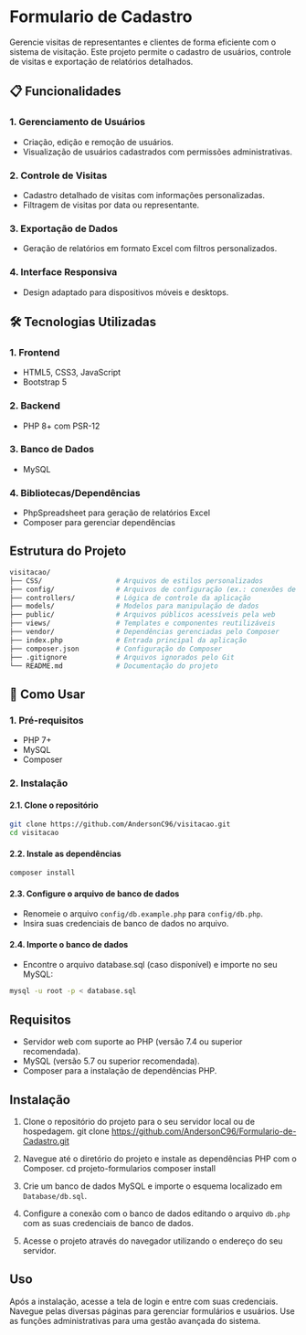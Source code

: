 # Formulario de Cadastro

Gerencie visitas de representantes e clientes de forma eficiente com o sistema de visitação. Este projeto permite o cadastro de usuários, controle de visitas e exportação de relatórios detalhados.

## 📋 Funcionalidades

### 1. **Gerenciamento de Usuários**
- Criação, edição e remoção de usuários.
- Visualização de usuários cadastrados com permissões administrativas.

### 2. **Controle de Visitas**
- Cadastro detalhado de visitas com informações personalizadas.
- Filtragem de visitas por data ou representante.

### 3. **Exportação de Dados**
- Geração de relatórios em formato Excel com filtros personalizados.

### 4. **Interface Responsiva**
- Design adaptado para dispositivos móveis e desktops.

## 🛠️ Tecnologias Utilizadas

### 1. **Frontend**
- HTML5, CSS3, JavaScript
- Bootstrap 5

### 2. **Backend**
- PHP 8+ com PSR-12

### 3. **Banco de Dados**
- MySQL

### 4. **Bibliotecas/Dependências**
- PhpSpreadsheet para geração de relatórios Excel
- Composer para gerenciar dependências

## Estrutura do Projeto

```bash
visitacao/
├── CSS/                  # Arquivos de estilos personalizados
├── config/               # Arquivos de configuração (ex.: conexões de banco)
├── controllers/          # Lógica de controle da aplicação
├── models/               # Modelos para manipulação de dados
├── public/               # Arquivos públicos acessíveis pela web
├── views/                # Templates e componentes reutilizáveis
├── vendor/               # Dependências gerenciadas pelo Composer
├── index.php             # Entrada principal da aplicação
├── composer.json         # Configuração do Composer
├── .gitignore            # Arquivos ignorados pelo Git
└── README.md             # Documentação do projeto
```

## 🚀 Como Usar

### 1. **Pré-requisitos**

- PHP 7+
- MySQL
- Composer

### 2. **Instalação**

#### 2.1. **Clone o repositório**

```bash
git clone https://github.com/AndersonC96/visitacao.git
cd visitacao
```

#### 2.2. **Instale as dependências**

```bash
composer install
```

#### 2.3. **Configure o arquivo de banco de dados**

- Renomeie o arquivo `config/db.example.php` para `config/db.php`.
- Insira suas credenciais de banco de dados no arquivo.

#### 2.4. **Importe o banco de dados**

- Encontre o arquivo database.sql (caso disponível) e importe no seu MySQL:

```bash
mysql -u root -p < database.sql
```

## Requisitos

- Servidor web com suporte ao PHP (versão 7.4 ou superior recomendada).
- MySQL (versão 5.7 ou superior recomendada).
- Composer para a instalação de dependências PHP.

## Instalação

1. Clone o repositório do projeto para o seu servidor local ou de hospedagem.
    git clone https://github.com/AndersonC96/Formulario-de-Cadastro.git

2. Navegue até o diretório do projeto e instale as dependências PHP com o Composer.
    cd projeto-formularios
    composer install

3. Crie um banco de dados MySQL e importe o esquema localizado em `Database/db.sql`.

4. Configure a conexão com o banco de dados editando o arquivo `db.php` com as suas credenciais de banco de dados.

5. Acesse o projeto através do navegador utilizando o endereço do seu servidor.

## Uso

Após a instalação, acesse a tela de login e entre com suas credenciais. Navegue pelas diversas páginas para gerenciar formulários e usuários. Use as funções administrativas para uma gestão avançada do sistema.